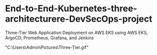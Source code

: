 # End-to-End-Kubernetes-three-architecturere-DevSecOps-project
Three-Tier Web Application Deployment on AWS EKS using AWS EKS, ArgoCD, Prometheus, Grafana, and Jenkins

"C:\Users\Admin\Pictures\Three-Tier.gif"
